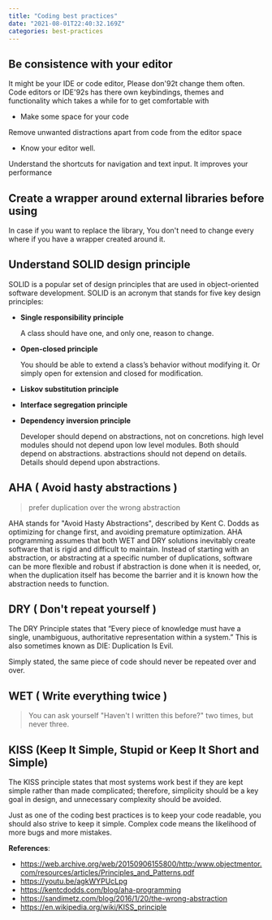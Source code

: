 ```yaml
---
title: "Coding best practices"
date: "2021-08-01T22:40:32.169Z"
categories: best-practices
---
```

## Be consistence with your editor

It might be your IDE or code editor, Please don\'92t change them often. Code editors or IDE\'92s has there own keybindings, themes and functionality which takes a while for to get comfortable with

- Make some space for your code

Remove unwanted distractions apart from code from the editor space

- Know your editor well.

Understand the shortcuts for navigation and text input. It improves your performance

## Create a wrapper around external libraries before using

In case if you want to replace the library, You don't need to change every where if you have a wrapper created around it.

## Understand SOLID design principle

SOLID is a popular set of design principles that are used in object-oriented software development. SOLID is an acronym that stands for five key design principles: 
- **Single responsibility principle**

    A class should have one, and only one, reason to change.

- **Open-closed principle**

    You should be able to extend a class’s behavior without modifying it. Or simply open for extension and closed for modification.
- **Liskov substitution principle**
- **Interface segregation principle** 
- **Dependency inversion principle** 

    Developer should depend on abstractions, not on concretions.
    high level modules should not depend upon low level modules. Both should depend on abstractions.
    abstractions should not depend on details. Details should depend upon abstractions.

## AHA ( Avoid hasty abstractions )

> prefer duplication over the wrong abstraction

AHA stands for "Avoid Hasty Abstractions", described by Kent C. Dodds as optimizing for change first, and avoiding premature optimization.  AHA programming assumes that both WET and DRY solutions inevitably create software that is rigid and difficult to maintain. Instead of starting with an abstraction, or abstracting at a specific number of duplications, software can be more flexible and robust if abstraction is done when it is needed, or, when the duplication itself has become the barrier and it is known how the abstraction needs to function.

## DRY ( Don't repeat yourself )

The DRY Principle states that “Every piece of knowledge must have a single, unambiguous, authoritative representation within a system.” This is also sometimes known as DIE: Duplication Is Evil. 

Simply stated, the same piece of code should never be repeated over and over. 

## WET ( Write everything twice )

> You can ask yourself "Haven't I written this before?" two times, but never three.

## KISS (Keep It Simple, Stupid or Keep It Short and Simple)

The KISS principle states that most systems work best if they are kept simple rather than made complicated; therefore, simplicity should be a key goal in design, and unnecessary complexity should be avoided.

Just as one of the coding best practices is to keep your code readable, you should also strive to keep it simple. Complex code means the likelihood of more bugs and more mistakes. 

**References**:
- https://web.archive.org/web/20150906155800/http:/www.objectmentor.com/resources/articles/Principles_and_Patterns.pdf
- https://youtu.be/agkWYPUcLpg
- https://kentcdodds.com/blog/aha-programming
- https://sandimetz.com/blog/2016/1/20/the-wrong-abstraction
- https://en.wikipedia.org/wiki/KISS_principle
